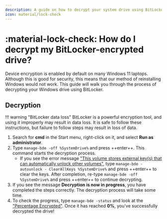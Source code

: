 ```yaml
---
description: A guide on how to decrypt your system drive using BitLocker
icon: material/lock-check
---
```


# :material-lock-check: How do I decrypt my BitLocker-encrypted drive? 

Device encryption is enabled by default on many Windows 11 laptops. Although this is good for security, this means that our method of reinstalling Windows would not work. This guide will walk you through the process of decrypting your Windows drive using BitLocker.

## Decryption

!!! warning "BitLocker data loss"
    BitLocker is a powerful encryption tool, and using it improperly may result in data loss. It is safe to follow these instructions, but failure to follow steps may result in loss of data.

1. Search for **cmd** in the Start menu, right-click on it, and select **Run as administrator**.
1. Type `manage-bde -off %SystemDrive%` and press ++enter++. This command starts the decryption process.
    - If you see the error message ["This volume stores external key(s) that can automatically unlock other volumes"](../assets/images/bitlocker-error-decrypting.jpg), type `manage-bde -autounlock - ClearAllKeys %SystemDrive%` and press ++enter++ to clear the keys. After completion, re-type `manage-bde -off %SystemDrive%` and press ++enter++ to continue decrypting.
1. If you see the message **Decryption is now in progress**, you have completed the steps correctly. The decryption process will take some time.
1. To check the progress, type `manage-bde -status` and look at the ["Percentage Encrypted"](../assets/images/bitlocker-decryption-progress.webp). Once it has reached **0%**, you've successfully decrypted the drive!